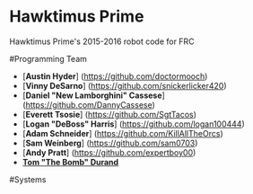 # Hawktimus Prime 
Hawktimus Prime's 2015-2016 robot code for FRC

#Programming Team
- [**Austin Hyder**] (https://github.com/doctormooch)
- [**Vinny DeSarno**] (https://github.com/snickerlicker420)
- [**Daniel "New Lamborghini" Cassese**] (https://github.com/DannyCassese)
- [**Everett Tsosie**] (https://github.com/SgtTacos)
- [**Logan "DeBoss" Harris**] (https://github.com/logan100444)
- [**Adam Schneider**] (https://github.com/KillAllTheOrcs)
- [**Sam Weinberg**] (https://github.com/sam0703)
- [**Andy Pratt**] (https://github.com/expertboy00)
- [**Tom "The Bomb" Durand**](https://github.com/DurandThomas)

#Systems
